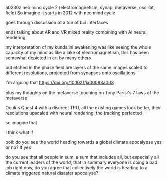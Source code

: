 a0230z
neo mind cycle 2 (electromagnetism, synap, metaverse, oscillat, field)
So imagine it starts in 2012 with neo mind cycle

goes through discussion of a ton of bci interfaces

ends talking about AR and VR mixed reality combining with AI neural rendering

my interpretation of my kundalini awakening was like seeing the whole capacity of my mind as like a lake of electromagnetism, this has been somewhat depicted in art by many others

but etched in the phase field are layers of the same images scaled to different resolutions, projected from synapses onto oscillations

I'm arguing that https://doi.org/10.1021/ja00093a003

plus my thoughts on the metaverse
touching on Tony Parisi's 7 laws of the metaverse

Oculus Quest 4 with a discreet TPU, all the existing games look better, their resolutions upscaled with neural rendering, the tracking perfected

so imagine that 

I think what if

poll: do you see the world heading towards a global climate apocalypse yes or no? If yes

do you see that all people in sum, a sum that includes all, but especially all the current leaders of the world, that in summary everyone is doing a bad job right now, do you agree that collectively the world is heading to a climate triggered natural disaster apocalyse?
